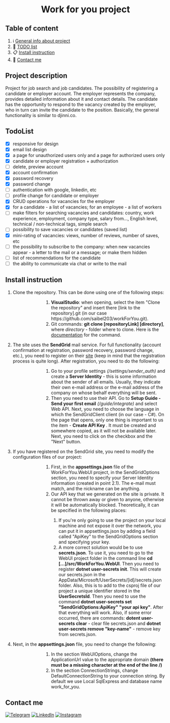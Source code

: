 <h1 align="center">Work for you project</h1>

## Table of content
1. :information_source: [General info about project](#project-description)
2. :file_folder: [TODO list](#todolist)
3. :clipboard: [Install instruction](#install-instruction)
4. :speech_balloon: [Contact me](#contact-me)

## Project description
Project for job search and job candidates. The possibility of registering a candidate or employer account. The employer represents the company, provides detailed information about it and contact details. The candidate has the opportunity to respond to the vacancy created by the employer, who in turn can invite the candidate to the position. Basically, the general functionality is similar to djinni.co.

## TodoList
- [x] responsive for design
- [x] email list design
- [x] a page for unauthorized users only and a page for authorized users only
- [x] candidate or employer registration + authorization
- [ ] delete, preview account
- [x] account confirmation
- [x] password recovery
- [x] password change
- [ ] authentication with google, linkedin, etc
- [ ] profile change for candidate or employer
- [x] CRUD operations for vacancies for the employer
- [x] for a candidate - a list of vacancies; for an employee - a list of workers
- [ ] make filters for searching vacancies and candidates: country, work experience, employment, company type, salary from..., English level, technical / non-technical tags, simple search
- [ ] possibility to save vacancies or candidates (saved list)
- [x] mini-rating of vacancies: views, number of reviews, number of saves, etc
- [ ] the possibility to subscribe to the company: when new vacancies appear - a letter to the mail or a message; or make them hidden
- [ ] list of recommendations for the candidate
- [ ] the ability to communicate via chat or write to the mail

## Install instruction
1. Clone the repository. This can be done using one of the following steps:

<dl><dd><dl><dd><dl><dd>
  <ol>
    <li><strong>VisualStudio</strong>: when opening, select the item "Clone the repository" and insert there [link to the repository].git (in our case https://github.com/saibel203/workForYou.git).</li>
    <li><string>Git commands</strong>: <strong>git clone [repositoryLink] [directory]</strong>, where <i>directory</i> - folder where to clone. Here is the <a href="https://git-scm.com/docs/git-clone" target="_blank">documentation</a> for the command.</li>
  </ol>
</dl></dd></dl></dd></dl></dd>

2. The site uses the **SendGrid** mail service. For full functionality (account confirmation at registration, password recovery, password change, etc.), you need to register on their [site](https://sendgrid.com/) (keep in mind that the registration process is quite long). After registration, you need to do the following:

<dl><dd><dl><dd><dl><dd>
  <ol>
    <li>Go to your profile settings <i>(/settings/sender_auth)</i> and create a <strong>Server Identity</strong> - this is some information about the sender of all emails. Usually, they indicate their own e-mail address or the e-mail address of the company on whose behalf everything will be sent.</li>
    <li>Then you need to use their API. Go to <strong>Setup Guide - Send your first email</strong> <i>(/guide/integrate)</i> and select Web API. Next, you need to choose the language in which the SendGridClient client (in our case - C#). On the page that opens, only one thing is important to us the item - <strong>Create API Key </strong>. It must be created and somewhere copied, as it will not be available later. Next, you need to click on the checkbox and the "Next" button.</li>
  </ol>
</dl></dd></dl></dd></dl></dd>

3. If you have registered on the SendGrid site, you need to modify the configuration files of our project:

<dl><dd><dl><dd><dl><dd>
  <ol>
    <li>First, in the <strong>appsettings.json</strong> file of the WorkForYou.WebUI project, in the SendGridOptions section, you need to specify your Server Identity information (created in point 2.1). The e-mail must match, and the nickname can be anything.</li>
    <li>Our API key that we generated on the site is private. It cannot be thrown away or given to anyone, otherwise it will be automatically blocked. Theoretically, it can be specified in the following places:</li>
    <ol>
      <li>If you're only going to use the project on your local machine and not expose it over the network, you can put it in appsettings.json by adding a field called "ApiKey" to the SendGridOptions section and specifying your key.</li>
      <li>A more correct solution would be to use <strong>secrets.json</strong>. To use it, you need to go to the WebUI project folder in the command line <strong>cd [...]/src/WorkForYou.WebUI</strong>. Then you need to register <strong>dotnet user-secrets init</strong>. This will create our secrets.json in the AppData/Microsoft/UserSecrets/[id]/secrets.json folder. Also, this is to add to the csproj file of our project a unique identifier stored in the <strong>UserSecretsId</strong>. Then you need to use the command <strong>dotnet user-secrets set "SendGridOptions:ApiKey" "your api key"</strong>. After that everything will work. Also, if some error occurred, there are commands: <strong>dotent user-secrets clear</strong> - clear file secrets.json and <strong>dotnet user-secrets remove "key-name"</strong> - remove key from secrets.json.</li>
    </ol>
  </ol>
</dl></dd></dl></dd></dl></dd>

4. Next, in the **appsettings.json** file, you need to change the following:

<dl><dd><dl><dd><dl><dd>
  <ol>
    <li>In the section WebUIOptions, change the ApplicationUrl value to the appropriate domain <strong>(there must be a missing character at the end of the line /)</strong></li>
    <li>In the section ConnectionStrings, change DefaultConnectionString to your connection string. By default we use Local SqlExpress and database name work_for_you.</li>
  </ol>
</dl></dd></dl></dd></dl></dd>

## Contact me
[![Telegram](https://img.shields.io/badge/Telegram-2CA5E0?style=for-the-badge&logo=telegram&logoColor=white)](https://t.me/Saibel203)
[![LinkedIn](https://img.shields.io/badge/linkedin-%230077B5.svg?style=for-the-badge&logo=linkedin&logoColor=white)](https://www.linkedin.com/in/%D0%BC%D0%B0%D0%BA%D1%81%D0%B8%D0%BC-%D0%BB%D0%BE%D0%B3%D0%B2%D1%96%D0%BD-335a03254/)
[![Instagram](https://img.shields.io/badge/Instagram-%23E4405F.svg?style=for-the-badge&logo=Instagram&logoColor=white)](https://www.instagram.com/saibel.og/)
